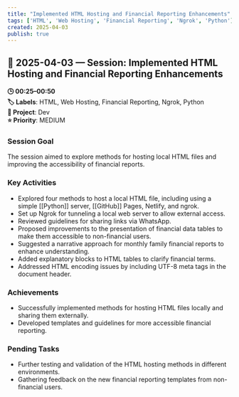 ```yaml
---
title: "Implemented HTML Hosting and Financial Reporting Enhancements"
tags: ['HTML', 'Web Hosting', 'Financial Reporting', 'Ngrok', 'Python']
created: 2025-04-03
publish: true
---
```


## 📅 2025-04-03 — Session: Implemented HTML Hosting and Financial Reporting Enhancements

**🕒 00:25–00:50**  
**🏷️ Labels**: HTML, Web Hosting, Financial Reporting, Ngrok, Python  
**📂 Project**: Dev  
**⭐ Priority**: MEDIUM  


### Session Goal
The session aimed to explore methods for hosting local HTML files and improving the accessibility of financial reports.

### Key Activities
- Explored four methods to host a local HTML file, including using a simple [[Python]] server, [[GitHub]] Pages, Netlify, and ngrok.
- Set up Ngrok for tunneling a local web server to allow external access.
- Reviewed guidelines for sharing links via WhatsApp.
- Proposed improvements to the presentation of financial data tables to make them accessible to non-financial users.
- Suggested a narrative approach for monthly family financial reports to enhance understanding.
- Added explanatory blocks to HTML tables to clarify financial terms.
- Addressed HTML encoding issues by including UTF-8 meta tags in the document header.

### Achievements
- Successfully implemented methods for hosting HTML files locally and sharing them externally.
- Developed templates and guidelines for more accessible financial reporting.

### Pending Tasks
- Further testing and validation of the HTML hosting methods in different environments.
- Gathering feedback on the new financial reporting templates from non-financial users.

